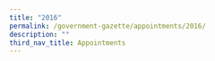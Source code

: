 ```yaml
---
title: "2016"
permalink: /government-gazette/appointments/2016/
description: ""
third_nav_title: Appointments
---
```

